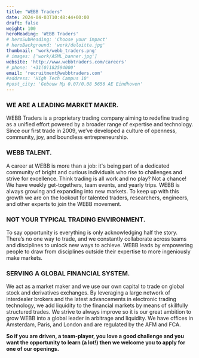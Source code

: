 ```yaml
---
title: "WEBB Traders"
date: 2024-04-03T10:48:44+00:00
draft: false
weight: 100
heroHeading: 'WEBB Traders'
# heroSubHeading: 'Choose your impact'
# heroBackground: 'work/deloitte.jpg'
thumbnail: 'work/webb_traders.png'
# images: ['work/ASML_banner.jpg']
website: 'http://www.webbtraders.com/careers'
# phone: '+31(0)182594000'
email: 'recruitment@webbtraders.com'
#address: 'High Tech Campus 10'
#post_city: 'Gebouw Mµ 0.07/0.08 5656 AE Eindhoven'
---
```


### WE ARE A LEADING MARKET MAKER.
WEBB Traders is a proprietary trading company aiming to redefine trading as a unified effort powered by a broader range of expertise and technology. Since our first trade in 2009, we’ve developed a culture of openness, community, joy, and boundless entrepreneurship.

### WEBB TALENT.
A career at WEBB is more than a job: it's being part of a dedicated community of bright and curious individuals who rise to challenges and strive for excellence. Think trading is all work and no play? Not a chance! We have weekly get-togethers, team events, and yearly trips. WEBB is always growing and expanding into new markets. To keep up with this growth we are on the lookout for talented traders, researchers, engineers, and other experts to join the WEBB movement.

### NOT YOUR TYPICAL TRADING ENVIRONMENT.
To say opportunity is everything is only acknowledging half the story. There’s no one way to trade, and we constantly collaborate across teams and disciplines to unlock new ways to achieve. WEBB leads by empowering people to draw from disciplines outside their expertise to more ingeniously make markets.

### SERVING A GLOBAL FINANCIAL SYSTEM.
We act as a market maker and we use our own capital to trade on global stock and derivatives exchanges. By leveraging a large network of interdealer brokers and the latest advancements in electronic trading technology, we add liquidity to the financial markets by means of skillfully structured trades. We strive to always improve so it is our great ambition to grow WEBB into a global leader in arbitrage and liquidity. We have offices in Amsterdam, Paris, and London and are regulated by the AFM and FCA.

**So if you are driven, a team-player, you love a good challenge and you want the opportunity to learn (a lot!) then we welcome you to apply for one of our openings.**